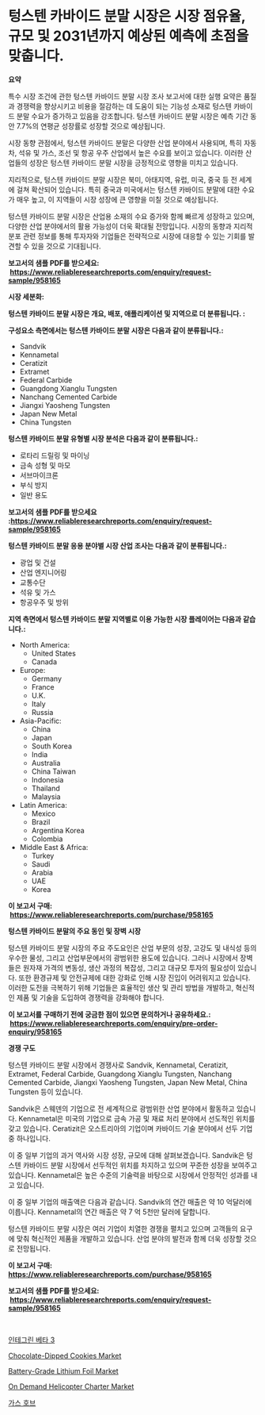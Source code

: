 <p><h1>텅스텐 카바이드 분말 시장은 시장 점유율, 규모 및 2031년까지 예상된 예측에 초점을 맞춥니다.</h1></p><p><strong>요약</strong></p>
<p><p>특수 시장 조건에 관한 텅스텐 카바이드 분말 시장 조사 보고서에 대한 실행 요약은 품질과 경쟁력을 향상시키고 비용을 절감하는 데 도움이 되는 기능성 소재로 텅스텐 카바이드 분말 수요가 증가하고 있음을 강조합니다. 텅스텐 카바이드 분말 시장은 예측 기간 동안 7.7%의 연평균 성장률로 성장할 것으로 예상됩니다.</p><p>시장 동향 관점에서, 텅스텐 카바이드 분말은 다양한 산업 분야에서 사용되며, 특히 자동차, 석유 및 가스, 조선 및 항공 우주 산업에서 높은 수요를 보이고 있습니다. 이러한 산업들의 성장은 텅스텐 카바이드 분말 시장을 긍정적으로 영향을 미치고 있습니다.</p><p>지리적으로, 텅스텐 카바이드 분말 시장은 북미, 아태지역, 유럽, 미국, 중국 등 전 세계에 걸쳐 확산되어 있습니다. 특히 중국과 미국에서는 텅스텐 카바이드 분말에 대한 수요가 매우 높고, 이 지역들이 시장 성장에 큰 영향을 미칠 것으로 예상됩니다.</p><p>텅스텐 카바이드 분말 시장은 산업용 소재의 수요 증가와 함께 빠르게 성장하고 있으며, 다양한 산업 분야에서의 활용 가능성이 더욱 확대될 전망입니다. 시장의 동향과 지리적 분포 관련 정보를 통해 투자자와 기업들은 전략적으로 시장에 대응할 수 있는 기회를 발견할 수 있을 것으로 기대됩니다.</p></p>
<p><strong>보고서의 샘플 PDF를 받으세요: &nbsp;<a href="https://www.reliableresearchreports.com/enquiry/request-sample/958165">https://www.reliableresearchreports.com/enquiry/request-sample/958165</a></strong></p>
<p><strong>시장 세분화:</strong></p>
<p><strong> 텅스텐 카바이드 분말 시장은 개요, 배포, 애플리케이션 및 지역으로 더 분류됩니다. :</strong></p>
<p><strong>구성요소 측면에서는 텅스텐 카바이드 분말 시장은 다음과 같이 분류됩니다.:</strong></p>
<p><ul><li>Sandvik</li><li>Kennametal</li><li>Ceratizit</li><li>Extramet</li><li>Federal Carbide</li><li>Guangdong Xianglu Tungsten</li><li>Nanchang Cemented Carbide</li><li>Jiangxi Yaosheng Tungsten</li><li>Japan New Metal</li><li>China Tungsten</li></ul></p>
<p><strong> 텅스텐 카바이드 분말 유형별 시장 분석은 다음과 같이 분류됩니다.:</strong></p>
<p><ul><li>로타리 드릴링 및 마이닝</li><li>금속 성형 및 마모</li><li>서브마이크론</li><li>부식 방지</li><li>일반 용도</li></ul></p>
<p><strong>보고서의 샘플 PDF를 받으세요 :<a href="https://www.reliableresearchreports.com/enquiry/request-sample/958165">https://www.reliableresearchreports.com/enquiry/request-sample/958165</a></strong></p>
<p><strong> 텅스텐 카바이드 분말 응용 분야별 시장 산업 조사는 다음과 같이 분류됩니다.:</strong></p>
<p><ul><li>광업 및 건설</li><li>산업 엔지니어링</li><li>교통수단</li><li>석유 및 가스</li><li>항공우주 및 방위</li></ul></p>
<p><strong>지역 측면에서 텅스텐 카바이드 분말 지역별로 이용 가능한 시장 플레이어는 다음과 같습니다.:</strong></p>
<p><ul>
    <li>
        North America:
        <ul>
            <li>United States</li>
            <li>Canada</li>
        </ul>
    </li>
    <li>
        Europe:
        <ul>
            <li>Germany</li>
            <li>France</li>
            <li>U.K.</li>
            <li>Italy</li>
            <li>Russia</li>
        </ul>
    </li>
    <li>
        Asia-Pacific:
        <ul>
            <li>China</li>
            <li>Japan</li>
            <li>South Korea</li>
            <li>India</li>
            <li>Australia</li>
            <li>China Taiwan</li>
            <li>Indonesia</li>
            <li>Thailand</li>
            <li>Malaysia</li>
        </ul>
    </li>
    <li>
        Latin America:
        <ul>
            <li>Mexico</li>
            <li>Brazil</li>
            <li>Argentina Korea</li>
            <li>Colombia</li>
        </ul>
    </li>
    <li>
        Middle East & Africa:
        <ul>
            <li>Turkey</li>
            <li>Saudi</li>
            <li>Arabia</li>
            <li>UAE</li>
            <li>Korea</li>
        </ul>
    </li>
    </ul></p>
<p><strong>이 보고서 구매: &nbsp;<a href="https://www.reliableresearchreports.com/purchase/958165">https://www.reliableresearchreports.com/purchase/958165</a></strong></p>
<p><strong>텅스텐 카바이드 분말의 주요 동인 및 장벽 시장</strong></p>
<p><p>텅스텐 카바이드 분말 시장의 주요 주도요인은 산업 부문의 성장, 고강도 및 내식성 등의 우수한 물성, 그리고 산업부문에서의 광범위한 용도에 있습니다. 그러나 시장에서 장벽들은 원자재 가격의 변동성, 생산 과정의 복잡성, 그리고 대규모 투자의 필요성이 있습니다. 또한 환경규제 및 안전규제에 대한 강화로 인해 시장 진입이 어려워지고 있습니다. 이러한 도전을 극복하기 위해 기업들은 효율적인 생산 및 관리 방법을 개발하고, 혁신적인 제품 및 기술을 도입하여 경쟁력을 강화해야 합니다.</p></p>
<p><strong>이 보고서를 구매하기 전에 궁금한 점이 있으면 문의하거나 공유하세요.: &nbsp;<a href="https://www.reliableresearchreports.com/enquiry/pre-order-enquiry/958165">https://www.reliableresearchreports.com/enquiry/pre-order-enquiry/958165</a></strong></p>
<p><strong>경쟁 구도</strong></p>
<p><p>텅스텐 카바이드 분말 시장에서 경쟁사로 Sandvik, Kennametal, Ceratizit, Extramet, Federal Carbide, Guangdong Xianglu Tungsten, Nanchang Cemented Carbide, Jiangxi Yaosheng Tungsten, Japan New Metal, China Tungsten 등이 있습니다. </p><p>Sandvik은 스웨덴의 기업으로 전 세계적으로 광범위한 산업 분야에서 활동하고 있습니다. Kennametal은 미국의 기업으로 금속 가공 및 재료 처리 분야에서 선도적인 위치를 갖고 있습니다. Ceratizit은 오스트리아의 기업이며 카바이드 기술 분야에서 선두 기업 중 하나입니다.</p><p>이 중 일부 기업의 과거 역사와 시장 성장, 규모에 대해 살펴보겠습니다. Sandvik은 텅스텐 카바이드 분말 시장에서 선두적인 위치를 차지하고 있으며 꾸준한 성장을 보여주고 있습니다. Kennametal은 높은 수준의 기술력을 바탕으로 시장에서 안정적인 성과를 내고 있습니다.</p><p>이 중 일부 기업의 매출액은 다음과 같습니다. Sandvik의 연간 매출은 약 10 억달러에 이릅니다. Kennametal의 연간 매출은 약 7 억 5천만 달러에 달합니다.</p><p>텅스텐 카바이드 분말 시장은 여러 기업이 치열한 경쟁을 펼치고 있으며 고객들의 요구에 맞춰 혁신적인 제품을 개발하고 있습니다. 산업 분야의 발전과 함께 더욱 성장할 것으로 전망됩니다.</p></p>
<p><strong>이 보고서 구매: &nbsp; <a href="https://www.reliableresearchreports.com/purchase/958165">https://www.reliableresearchreports.com/purchase/958165</a></strong></p>
<p><strong>보고서의 샘플 PDF를 받으세요: &nbsp;<a href="https://www.reliableresearchreports.com/enquiry/request-sample/958165">https://www.reliableresearchreports.com/enquiry/request-sample/958165</a></strong><strong></strong></p>
<p>&nbsp;</p>
<p><p><a href="https://medium.com/@evelin_theprince/%EC%9D%B8%ED%85%8C%EA%B7%B8%EB%A6%B0-%EB%B2%A0%ED%83%80-3-%EC%8B%9C%EC%9E%A5-%EC%9C%A0%ED%98%95-%EC%9D%91%EC%9A%A9-%EB%B0%8F-%EC%A7%80%EB%A6%AC%EC%97%90-%EB%8C%80%ED%95%9C-%ED%8F%AC%EA%B4%84%EC%A0%81%EC%9D%B8-%ED%8F%89%EA%B0%80-3d7fd588e3f8">인테그린 베타 3</a></p><p><a href="https://github.com/FassouRP/Market-Research-Report-List-3/blob/main/chocolate-dipped-cookies-market.md">Chocolate-Dipped Cookies Market</a></p><p><a href="https://view.publitas.com/reportprime-1/battery-grade-lithium-foil-market-research-report-provides-thorough-industry-overview-which-offers-an-in-depth-analysis-of-product-trends-and-new-market-divisions/">Battery-Grade Lithium Foil Market</a></p><p><a href="https://angry-finch-aaf.notion.site/Insights-into-On-Demand-Helicopter-Charter-Market-Size-Analysing-Market-Share-Trends-and-Growth-f-f70e4e08945042868bb8a94594d53c26">On Demand Helicopter Charter Market</a></p><p><a href="https://medium.com/@cesarytupaucek566/%EA%B0%80%EC%8A%A4-%ED%98%B8%EB%B8%8C-%EC%8B%9C%EC%9E%A5-%EB%B3%B4%EA%B3%A0%EC%84%9C%EB%8A%94-%EC%9D%B4-%EC%8B%9C%EC%9E%A5%EC%9D%98-%EC%B5%9C%EC%8B%A0-%ED%8A%B8%EB%A0%8C%EB%93%9C%EC%99%80-%EC%84%B1%EC%9E%A5-%EA%B8%B0%ED%9A%8C%EB%A5%BC-%EB%B0%9D%ED%98%80%EC%A4%8D%EB%8B%88%EB%8B%A4-a38e3ca6b835">가스 호브</a></p></p>